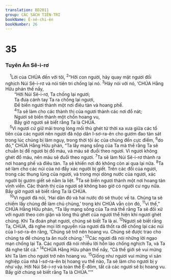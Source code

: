 ```yaml
---
translation: BD2011
group: CÁC SÁCH TIÊN-TRI
bookName: Ê-xê-chi-ên 
bookNumber: 26
---
```


<div class="title"><h1>35</h1><h3>Tuyên Án Sê-i-rơ</h3></div>
<span class="verse exe_35_1"> <sup>1</sup>Lời của CHÚA đến với tôi, </span>
<span class="verse exe_35_2"><sup>2</sup>“Hỡi con người, hãy quay mặt ngươi đối nghịch Núi Sê-i-rơ và nói tiên tri chống lại nó. </span>
<span class="verse exe_35_3"><sup>3</sup>Hãy nói với nó, ‘CHÚA Hằng Hữu phán thế nầy,<br/>  “Hỡi Núi Sê-i-rơ, Ta chống lại ngươi;<br/>  Ta đưa cánh tay Ta ra chống lại ngươi, <br/>  Ðể biến ngươi thành một nơi điêu tàn và hoang phế.<br/></span>
<span class="verse exe_35_4">  <sup>4</sup>Ta sẽ làm cho các thành thị của ngươi thành các nơi đổ nát;<br/>  Ngươi sẽ biến thành một chốn hoang vu, <br/>  Bấy giờ ngươi sẽ biết rằng Ta là CHÚA.<br/></span>
<span class="verse exe_35_5"> <sup>5</sup>Vì ngươi cứ giữ mãi trong lòng mối thù ghét từ thời xa xưa giữa các tổ tiên của các ngươi nên ngươi đã nộp dân I-sơ-ra-ên cho gươm đao tàn sát trong lúc chúng bị lâm nguy, trong thời tội ác của chúng đến cực điểm, </span>
<span class="verse exe_35_6"><sup>6</sup>do đó,” CHÚA Hằng Hữu phán, “Ta lấy mạng sống của Ta mà thề rằng Ta sẽ chuẩn bị để ngươi bị đổ máu, và máu sẽ đuổi theo ngươi. Vì ngươi không ghét đổ máu, nên máu sẽ đuổi theo ngươi. </span>
<span class="verse exe_35_7"><sup>7</sup>Ta sẽ làm Núi Sê-i-rơ thành ra nơi hoang phế và điêu tàn. Ta sẽ khiến nơi đó không còn ai qua lại nữa. </span>
<span class="verse exe_35_8"><sup>8</sup>Ta sẽ làm cho các núi của nó đầy xác người bị giết. Trên các đồi của ngươi, trong các thung lũng của ngươi, và trong mọi dòng nước của ngươi, xác người bị gươm giết sẽ nằm la liệt. </span>
<span class="verse exe_35_9"><sup>9</sup>Ta sẽ biến ngươi thành một nơi hoang tàn vĩnh viễn. Các thành thị của ngươi sẽ không bao giờ có người cư ngụ nữa. Bấy giờ ngươi sẽ biết rằng Ta là CHÚA.<br/></span>
<span class="verse exe_35_10"> <sup>10</sup>Vì ngươi đã nói, ‘Hai dân đó và hai nước đó sẽ thuộc về ta. Chúng ta sẽ chiếm lấy chúng để làm chủ chúng,’ trong khi CHÚA vẫn còn đó, </span>
<span class="verse exe_35_11"><sup>11</sup>vì thế,” CHÚA Hằng Hữu phán, “Ta lấy mạng sống của Ta mà thề rằng Ta sẽ đối xử với ngươi theo cơn giận và lòng thù ghét của ngươi thể hiện khi ngươi ghét chúng. Khi Ta đoán phạt ngươi, chúng sẽ biết Ta là ai. </span>
<span class="verse exe_35_12"><sup>12</sup>Ngươi sẽ biết rằng Ta, CHÚA, đã nghe mọi lời nguyền rủa ngươi đã thốt ra để chống lại các núi của I-sơ-ra-ên rằng, ‘Chúng sẽ trở nên hoang vu. Chúng sẽ được trao cho chúng ta để chúng ta ăn nuốt chúng.’ </span>
<span class="verse exe_35_13"><sup>13</sup>Các ngươi đã nói những lời ngạo mạn chống lại Ta. Các ngươi đã nói nhiều lời hỗn láo chống nghịch Ta, và Ta đã nghe tất cả.” </span>
<span class="verse exe_35_14"><sup>14</sup>CHÚA Hằng Hữu phán thế nầy, “Cả thế giới sẽ vui mừng khi Ta làm cho ngươi trở nên hoang vu. </span>
<span class="verse exe_35_15"><sup>15</sup>Giống như ngươi vui mừng vì sản nghiệp của nhà I-sơ-ra-ên bị hoang vu thể nào, Ta sẽ làm cho ngươi bị y như vậy. Hỡi Núi Sê-i-rơ và toàn thể Ê-đôm, tất cả các ngươi sẽ bị hoang vu. Bấy giờ chúng sẽ biết rằng Ta là CHÚA.”’”<br/></span>
